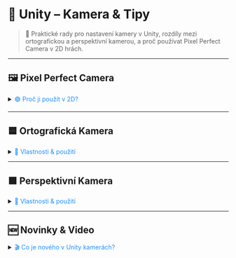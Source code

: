 # 🎥 Unity – Kamera & Tipy

> 🚀 Praktické rady pro nastavení kamery v Unity, rozdíly mezi ortografickou a perspektivní kamerou, a proč používat Pixel Perfect Camera v 2D hrách.

---

## 🖼️ Pixel Perfect Camera

<details>
<summary><span style="color:#1E90FF;">🟢 Proč ji použít v 2D?</span></summary>

- Zabrání deformacím a trhání obrazu.
- Zajistí ostré vykreslení pixelové grafiky.
- Doporučeno pro všechny 2D projekty.

![](../../images/pixel_perfect_camera.png)

> 📌 Přidej komponentu **Pixel Perfect Camera** na hlavní kameru v Inspectoru.

</details>

---

## 🟦 Ortografická Kamera

<details>
<summary><span style="color:#1E90FF;">📏 Vlastnosti & použití</span></summary>

| 🏷️ Vlastnost         | 💡 Popis                                      |
|----------------------|-----------------------------------------------|
| Zobrazení            | Objektivní, bez perspektivního zkreslení      |
| Velikost objektů     | Stejná bez ohledu na vzdálenost               |
| Použití              | 2D hry, izometrie, architektura               |
| Nastavení            | **Orthographic Size** určuje záběr            |
| Linie                | Rovnoběžné linie zůstávají rovnoběžné         |

> Ideální pro 2D projekty!

</details>

---

## 🟩 Perspektivní Kamera

<details>
<summary><span style="color:#1E90FF;">🔭 Vlastnosti & použití</span></summary>

| 🏷️ Vlastnost         | 💡 Popis                                      |
|----------------------|-----------------------------------------------|
| Zobrazení            | Simuluje reálnou perspektivu                  |
| Velikost objektů     | Menší s rostoucí vzdáleností                  |
| Použití              | 3D hry, realistická hloubka                   |
| Nastavení            | **Field of View (FOV)** určuje šířku záběru   |
| Linie                | Rovnoběžné linie se sbíhají do jednoho bodu   |

> Vhodné pro 3D projekty!

</details>

---

## 🆕 Novinky & Video

<details>
<summary><span style="color:#1E90FF;">🎬 Co je nového v Unity kamerách?</span></summary>

<iframe width="560" height="315" src="https://www.youtube.com/embed/OL0bLrb8DV4?si=cYRtPAg8tjvLExw6" title="YouTube video player" frameborder="0" allow="accelerometer; autoplay; clipboard-write; encrypted-media; gyroscope; picture-in-picture; web-share" referrerpolicy="strict-origin-when-cross-origin" allowfullscreen></iframe>

</details>